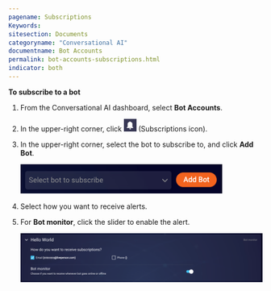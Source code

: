 ```yaml
---
pagename: Subscriptions
Keywords:
sitesection: Documents
categoryname: "Conversational AI"
documentname: Bot Accounts
permalink: bot-accounts-subscriptions.html
indicator: both
---
```




**To subscribe to a bot**

1. From the Conversational AI dashboard, select **Bot Accounts**.
2. In the upper-right corner, click <img style="width:25px" src="img/ConvoBuilder/icon_subscriptions.png"> (Subscriptions icon).
3. In the upper-right corner, select the bot to subscribe to, and click **Add Bot**.

    <img class="fancyimage" style="width:400px" src="img/ConvoBuilder/subscriptions_1.png">

4. Select how you want to receive alerts.
5. For **Bot monitor**, click the slider to enable the alert.

    <img class="fancyimage" style="width:800px" src="img/ConvoBuilder/subscriptions_2.png">




